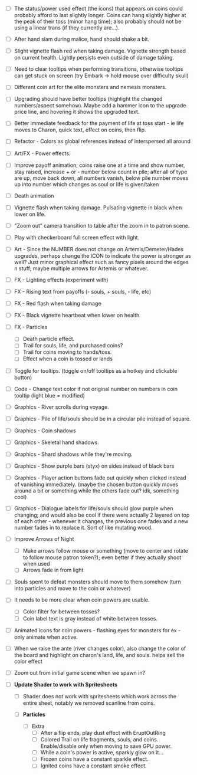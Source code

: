 - [ ] The status/power used effect (the icons) that appears on coins could probably afford to last slightly longer. Coins can hang slightly higher at the peak of their toss (minor hang time); also probably should not be using a linear trans (if they currently are...).
- [ ] After hand slam during malice, hand should shake a bit.
- [ ] Slight vignette flash red when taking damage. Vignette strength based on current health. Lightly persists even outside of damage taking.
- [ ] Need to clear tooltips when performing transitions, otherwise tooltips can get stuck on screen (try Embark -> hold mouse over difficulty skull)
- [ ] Different coin art for the elite monsters and nemesis monsters. 
- [ ] Upgrading should have better tooltips (highlight the changed numbers/aspect somehow). Maybe add a hammer icon to the upgrade price line, and hovering it shows the upgraded text. 
- [ ] Better immediate feedback for the payment of life at toss start - ie life moves to Charon, quick text, effect on coins, then flip.
- [ ] Refactor - Colors as global references instead of interspersed all around
- [ ] Art/FX - Power effects.
- [ ] Improve payoff animation; coins raise one at a time and show number, stay raised, increase + or - number below count in pile; after all of type are up, move back down, all numbers vanish, below pile number moves up into number which changes as soul or life is given/taken
- [ ] Death animation
- [ ] Vignette flash when taking damage. Pulsating vignette in black when lower on life.
- [ ] "Zoom out" camera transition to table after the zoom in to patron scene.
- [ ] Play with checkerboard full screen effect with light.
- [ ] Art - Since the NUMBER does not change on Artemis/Demeter/Hades upgrades, perhaps change the ICON to indicate the power is stronger as well? Just minor graphical effect such as fancy pixels around the edges n stuff; maybe multiple arrows for Artemis or whatever.
- [ ] FX - Lighting effects (experiment with)
- [ ] FX - Rising text from payoffs (- souls, + souls, - life, etc)
- [ ] FX - Red flash when taking damage
- [ ] FX - Black vignette heartbeat when lower on health
- [ ] FX - Particles
	- [ ] Death particle effect.
	- [ ] Trail for souls, life, and purchased coins?
	- [ ] Trail for coins moving to hands/toss.
	- [ ] Effect when a coin is tossed or lands
- [ ] Toggle for tooltips. (toggle on/off tooltips as a hotkey and clickable button)
- [ ] Code - Change text color if not original number on numbers in coin tooltip (light blue = modified)
- [ ] Graphics - River scrolls during voyage.
- [ ] Graphics - Pile of life/souls should be in a circular pile instead of square.
- [ ] Graphics - Coin shadows
- [ ] Graphics - Skeletal hand shadows. 
- [ ] Graphics - Shard shadows while they're moving.
- [ ] Graphics - Show purple bars (styx) on sides instead of black bars
- [ ] Graphics - Player action buttons fade out quickly when clicked instead of vanishing immediately. (maybe the chosen button quickly moves around a bit or something while the others fade out? idk, something cool)
- [ ] Graphics - Dialogue labels for life/souls should glow purple when changing; and would also be cool if there were actually 2 layered on top of each other - whenever it changes, the previous one fades and a new number fades in to replace it. Sort of like mutating wood.
- [ ] Improve Arrows of Night
	- [ ] Make arrows follow mouse or something (move to center and rotate to follow mouse patron token?); even better if they actually shoot when used
	- [ ] Arrows fade in from light
- [ ] Souls spent to defeat monsters should move to them somehow (turn into particles and move to the coin or whatever)
- [ ] It needs to be more clear when coin powers are usable.
	- [ ] Color filter for between tosses?
	- [ ] Coin label text is gray instead of white between tosses.
- [ ] Animated icons for coin powers - flashing eyes for monsters for ex - only animate when active.
- [ ] When we raise the ante (river changes color), also change the color of the board and highlight on charon's land, life, and souls. helps sell the color effect
- [ ] Zoom out from initial game scene when we spawn in?



- [ ] **Update Shader to work with Spritesheets**
	- [ ] Shader does not work with spritesheets which work across the entire sheet, notably we removed scanline from coins.

	- [ ] **Particles**
		- [ ] Extra
			- [ ] After a flip ends, play dust effect with EruptOutRing
			- [ ] Colored Trail on life fragments, souls, and coins. Enable/disable only when moving to save GPU power.
			- [ ] While a coin's power is active, sparkly glow on it...
			- [ ] Frozen coins have a constant sparkle effect.
			- [ ] Ignited coins have a constant smoke effect.